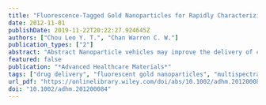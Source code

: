 ```yaml
---
title: "Fluorescence‐Tagged Gold Nanoparticles for Rapidly Characterizing the Size‐Dependent Biodistribution in Tumor Models"
date: 2012-11-01
publishDate: 2019-11-22T20:22:27.924645Z
authors: ["Chou Leo Y. T.", "Chan Warren C. W."]
publication_types: ["2"]
abstract: "Abstract Nanoparticle vehicles may improve the delivery of contrast agents and therapeutics to diseased tissues, but their rational design is currently impeded by a lack of robust technologies to characterize their in vivo behavior in real?time. This study demonstrates that fluorescent?labeled gold nanoparticles can be optimized for in vivo detection, perform pharmacokinetic analysis of nanoparticle designs, analyze tumor extravasation, and clearance kinetics in tumor?bearing animals. This optical imaging approach is non?invasive and high?throughput. Interestingly, these fluorescent gold nanoparticles can be used for multispectral imaging to compare several nanoparticle designs simultaneously within the same animal and eliminates the host?dependent variabilities across measured data. Together these results describe a novel platform for evaluating the performance of tumor?targeting nanoparticles, and provide new insights for the design of future nanotherapeutics."
featured: false
publication: "*Advanced Healthcare Materials*"
tags: ["drug delivery", "fluorescent gold nanoparticles", "multispectral imaging", "nanomedicine", "pharmacokinetics"]
url_pdf: "https://onlinelibrary.wiley.com/doi/abs/10.1002/adhm.201200084"
doi: "10.1002/adhm.201200084"
---
```


